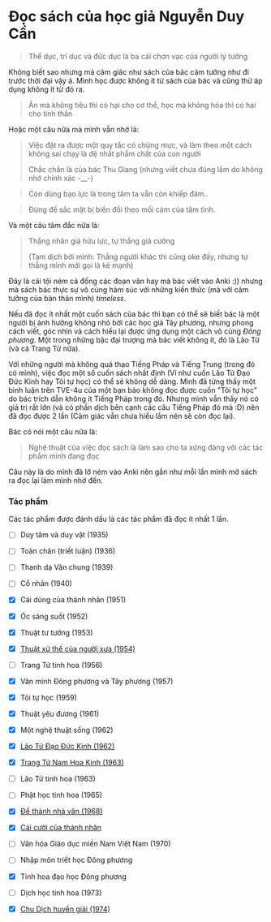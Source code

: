 # Đọc sách của học giả Nguyễn Duy Cần

> Thể dục, trí dục và đức dục là ba cái chơn vạc của người lý tưởng

Không biết sao nhưng mà cảm giác như sách của bác cảm tưởng như đi trước thời đại vậy á. Mình học được không ít từ sách của bác và cũng thử áp dụng không ít từ đó ra.

> Ăn mà không tiêu thì có hại cho cơ thể, học mà không hóa thì có hại cho tinh thần

Hoặc một câu nữa mà mình vẫn nhớ là:

> Việc đặt ra được một quy tắc có chừng mực, và làm theo một cách không sai chạy là đệ nhất phẩm chất của con người
> 
> Chắc chắn là của bác Thu Giang (nhưng viết chưa đúng lắm do không nhớ chính xác -__-)


> Còn dùng bạo lực là trong tâm ta vẫn còn khiếp đảm..

> Đừng để sắc mặt bị biến đổi theo mối cảm của tâm tình.

Và một câu tâm đắc nữa là:

> Thắng nhân giả hữu lực, tự thắng giả cường 
>
> (Tạm dịch bởi mình: Thắng người khác thì cũng oke đấy, nhưng tự thắng mình mới gọi là kẻ mạnh)

Đây là cái tội ném cả đống các đoạn văn hay mà bác viết vào Anki :)) nhưng mà sách bác thực sự vô cùng hàm súc với những kiến thức (mà với cảm tưởng của bản thân mình) *timeless*.

Nếu đã đọc ít nhất một cuốn sách của bác thì bạn có thể sẽ biết bác là một người bị ảnh hưởng không nhỏ bởi các học giả Tây phương, nhưng phong cách viết, góc nhìn và cách hiểu lại được ứng dụng một cách vô cùng *Đông phương*. Một trong những bậc đại trượng mà bác viết không ít, đó là Lão Tử (và cả Trang Tử nữa).

Với những người mà không quá thạo Tiếng Pháp và Tiếng Trung (trong đó có mình), việc đọc một số cuốn sách nhất định (Ví như cuốn Lão Tử Đạo Đức Kinh hay Tôi tự học) có thể sẽ không dễ dàng. Mình đã từng thấy một bình luận trên TVE-4u của một bạn bảo không đọc được cuốn "Tôi tự học" do bác trích dẫn không ít Tiếng Pháp trong đó. Nhưng mình vẫn thấy nó có giá trị rất lớn (và có phần dịch bên cạnh các câu Tiếng Pháp đó mà :D) nên đã đọc được 2 lần (Cảm giác vẫn chưa hiểu lắm nên sẽ còn đọc lại).

Bác có nói một câu nữa là:

> Nghệ thuật của việc đọc sách là làm sao cho ta xứng đáng với các tác phẩm mình đang đọc

Câu này là do mình đã lỡ ném vào Anki nên gần như mỗi lần mình mở sách ra đọc lại làm mình nhớ đến.

### Tác phẩm

Các tác phẩm được đánh dấu là các tác phẩm đã đọc ít nhất 1 lần.

- [ ] Duy tâm và duy vật (1935)
- [ ] Toàn chân (triết luận) (1936)
- [ ] Thanh dạ Văn chung (1939)
- [ ] Cổ nhân (1940)
- [X] Cái dũng của thánh nhân (1951)
- [X] Óc sáng suốt (1952)
- [X] Thuật tư tưởng (1953)
- [X] [Thuật xử thế của người xưa (1954)](https://tve-4u.org/threads/thuat-xu-the-cua-nguoi-xua-nguyen-duy-can.22647/)
- [ ] Trang Tử tinh hoa (1956)
- [X] Văn minh Đông phương và Tây phương (1957)
- [X] Tôi tự học (1959)
- [X] Thuật yêu đương (1961)
- [X] Một nghệ thuật sống (1962)
- [X] [Lão Tử Đạo Đức Kinh (1962)](https://tve-4u.org/threads/lao-tu-dao-duc-kinh-thu-giang-nguyen-duy-can.29897/)
- [X] [Trang Tử Nam Hoa Kinh (1963)](https://tve-4u.org/threads/trang-tu-nam-hoa-kinh-thu-giang-nguyen-duy-can.30794/)
- [ ] Lão Tử tinh hoa (1963)
- [ ] Phật học tinh hoa (1965)
- [X] [Để thành nhà văn (1968)](https://tve-4u.org/threads/de-thanh-nha-van-thu-giang-nguyen-duy-can.23129/)
- [X] [Cái cười của thánh nhân]()
- [ ] Văn hóa Giáo dục miền Nam Việt Nam (1970)
- [ ] Nhập môn triết học Đông phương
- [X] Tinh hoa đạo học Đông phương
- [ ] Dịch học tinh hoa (1973)
- [X] [Chu Dịch huyền giải (1974)](https://tve-4u.org/threads/chu-dich-huyen-giai-thu-giang-nguyen-duy-can.11843/)


